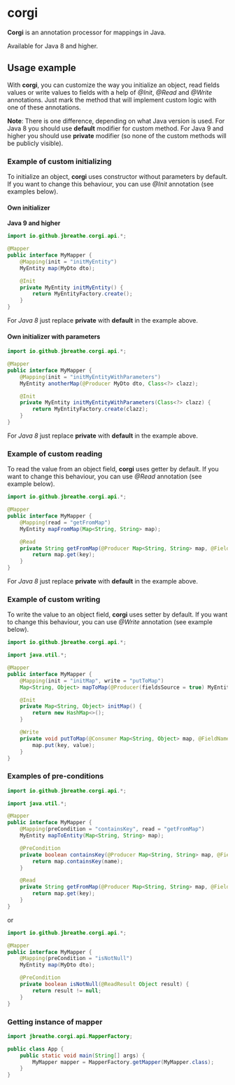 # corgi

**Corgi** is an annotation processor for mappings in Java.

Available for Java 8 and higher.

## Usage example

With **corgi**, you can customize the way you initialize an object, read fields values or write values to fields
with a help of *@Init*, *@Read* and *@Write* annotations.
Just mark the method that will implement custom logic with one of these annotations.

**Note**:
There is one difference, depending on what Java version is used.
For Java 8 you should use **default** modifier for custom method.
For Java 9 and higher you should use **private** modifier (so none of the custom methods will be publicly visible).

### Example of custom initializing
To initialize an object, **corgi** uses constructor without parameters by default.
If you want to change this behaviour, you can use *@Init* annotation (see examples below).

#### Own initializer
**Java 9 and higher**
```java
import io.github.jbreathe.corgi.api.*;

@Mapper
public interface MyMapper {
    @Mapping(init = "initMyEntity")
    MyEntity map(MyDto dto);

    @Init
    private MyEntity initMyEntity() {
        return MyEntityFactory.create();
    }
}
```
For *Java 8* just replace **private** with **default** in the example above.

#### Own initializer with parameters

```java
import io.github.jbreathe.corgi.api.*;

@Mapper
public interface MyMapper {
    @Mapping(init = "initMyEntityWithParameters")
    MyEntity anotherMap(@Producer MyDto dto, Class<?> clazz);

    @Init
    private MyEntity initMyEntityWithParameters(Class<?> clazz) {
        return MyEntityFactory.create(clazz);
    }
}
```
For *Java 8* just replace **private** with **default** in the example above.

### Example of custom reading
To read the value from an object field, **corgi** uses getter by default.
If you want to change this behaviour, you can use *@Read* annotation (see example below).

```java
import io.github.jbreathe.corgi.api.*;

@Mapper
public interface MyMapper {
    @Mapping(read = "getFromMap")
    MyEntity mapFromMap(Map<String, String> map);

    @Read
    private String getFromMap(@Producer Map<String, String> map, @FieldName String key) {
        return map.get(key);
    }
}
```
For *Java 8* just replace **private** with **default** in the example above.

### Example of custom writing
To write the value to an object field, **corgi** uses setter by default.
If you want to change this behaviour, you can use *@Write* annotation (see example below).

```java
import io.github.jbreathe.corgi.api.*;

import java.util.*;

@Mapper
public interface MyMapper {
    @Mapping(init = "initMap", write = "putToMap")
    Map<String, Object> mapToMap(@Producer(fieldsSource = true) MyEntity entity);

    @Init
    private Map<String, Object> initMap() {
        return new HashMap<>();
    }

    @Write
    private void putToMap(@Consumer Map<String, Object> map, @FieldName String key, @ReadResult Object value) {
        map.put(key, value);
    }
}
```

### Examples of pre-conditions

```java
import io.github.jbreathe.corgi.api.*;

import java.util.*;

@Mapper
public interface MyMapper {
    @Mapping(preCondition = "containsKey", read = "getFromMap")
    MyEntity mapToEntity(Map<String, String> map);

    @PreCondition
    private boolean containsKey(@Producer Map<String, String> map, @FieldName String name) {
        return map.containsKey(name);
    }

    @Read
    private String getFromMap(@Producer Map<String, String> map, @FieldName String key) {
        return map.get(key);
    }
}
```
or
```java
import io.github.jbreathe.corgi.api.*;

@Mapper
public interface MyMapper {
    @Mapping(preCondition = "isNotNull")
    MyEntity map(MyDto dto);

    @PreCondition
    private boolean isNotNull(@ReadResult Object result) {
        return result != null;
    }
}
```

### Getting instance of mapper

```java
import jbreathe.corgi.api.MapperFactory;

public class App {
    public static void main(String[] args) {
        MyMapper mapper = MapperFactory.getMapper(MyMapper.class);
    }
}
```
